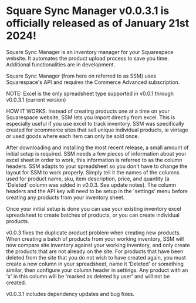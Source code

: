 # Square Sync Manager v0.0.3.1 is officially released as of January 21st 2024!
Square Sync Manager is an inventory manager for your Squarespace website. It automates the product upload process to save you time.
Additional functionalities are in development.

Square Sync Manager (from here on referred to as SSM) uses Squarespace's API and requires the Commerce Advanced subscription.

NOTE: Excel is the only spreadsheet type supported in v0.0.1 through v0.0.3.1 (current version)

HOW IT WORKS:
Instead of creating products one at a time on your Squarespace website, SSM lets you import directly
from excel. This is especially useful if you use excel to track inventory. SSM was specifically created for ecommerce sites
that sell unique individual products, ie vintage or used goods where each item can only be sold once.

After downloading and installing the most recent release, a small amount of initial setup is required.
SSM needs a few pieces of information about your excel sheet in order to work, this information is referred to as the column
headers. SSM adapts to your spreadsheet so you don't have to change the layout for SSM to work properly. Simply tell it the 
names of the columns used for product name, sku, item description, price, and quantity (a 'Deleted' column was added in v0.0.3. See update notes).
The column headers and the API key will need to be setup in the 'settings' menu before creating any products from your inventory sheet.

Once your initial setup is done you can use your existing inventory excel spreadsheet to create batches of products,
or you can create individual products.

v0.0.3 fixes the duplicate product problem when creating new products. When creating a batch of products from your working inventory,
SSM will now compare site inventory against your working inventory, and only create the products that are not already on the site.
For products that have been deleted from the site that you do not wish to have created again, you must create a new column in your
spreadsheet, name it 'Deleted' or something similar, then configure your column header in settings. Any product with an 'x' in this
column will be 'marked as deleted by user' and will not be created.

v0.0.3.1 includes dependency updates and bug fixes.
